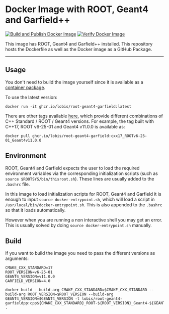 # Docker Image with ROOT, Geant4 and Garfield++

[![Build and Publish Docker Image](https://github.com/lobis/docker-root-geant4-garfield/actions/workflows/docker.yml/badge.svg)](https://github.com/lobis/docker-root-geant4-garfield/actions/workflows/docker.yml)
[![Verify Docker Image](https://github.com/lobis/docker-root-geant4-garfield/actions/workflows/verify.yml/badge.svg)](https://github.com/lobis/docker-root-geant4-garfield/actions/workflows/verify.yml)


This image has ROOT, Geant4 and Garfield++ installed. This repository hosts the Dockerfile as well as the Docker image as a GitHub Package.

---

## Usage

You don't need to build the image yourself since it is available as a [container package](https://github.com/lobis/docker-root-geant4-garfield/pkgs/container/root-geant4-garfield).

To use the latest version:

```
docker run -it ghcr.io/lobis/root-geant4-garfield:latest
```

There are other tags available [here](https://github.com/lobis/docker-root-geant4-garfield/pkgs/container/root-geant4-garfield/versions), which provide different combinations of C++ Standard / ROOT / Geant4 versions. For example, the tag built with C++17, ROOT v6-25-01 and Geant4 v11.0.0 is available as:

```
docker pull ghcr.io/lobis/root-geant4-garfield:cxx17_ROOTv6-25-01_Geant4v11.0.0
```

## Environment

ROOT, Geant4 and Garfield expects the user to load the required environment variables via the corresponding initialization scripts (such as `source $ROOTSYS/bin/thisroot.sh`). These lines are usually added to the `.bashrc` file.

In this image to load initialization scripts for ROOT, Geant4 and Garfield it is enough to input `source docker-entrypoint.sh`, which will load a script in `/usr/local/bin/docker-entrypoint.sh`. This is also appended to the `.bashrc` so that it loads automatically.

However when you are running a non interactive shell you may get an error. This is usually solved by doing `source docker-entrypoint.sh` manually.


## Build

If you want to build the image you need to pass the different versions as arguments:

```
CMAKE_CXX_STANDARD=17
ROOT_VERSION=v6-25-01
GEANT4_VERSION=v11.0.0
GARFIELD_VERSION=4.0

docker build --build-arg CMAKE_CXX_STANDARD=$CMAKE_CXX_STANDARD --build-arg ROOT_VERSION=$ROOT_VERSION --build-arg GEANT4_VERSION=$GEANT4_VERSION -t lobis/root-geant4-garfieldpp:cpp${CMAKE_CXX_STANDARD}_ROOT-${ROOT_VERSION}_Geant4-${GEANT4_VERSION}_Garfield-${GARFIELD_VERSION} .
```
